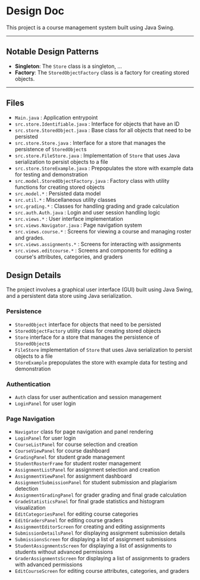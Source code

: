 # Design Doc

This project is a course management system built using Java Swing.

---

## Notable Design Patterns

- **Singleton**: The `Store` class is a singleton, ... <!--TODO -->
- **Factory**: The `StoredObjectFactory` class is a factory for creating stored objects.

---

## Files

- `Main.java` : Application entrypoint
- `src.store.Identifiable.java` : Interface for objects that have an ID
- `src.store.StoredObject.java` : Base class for all objects that need to be persisted
- `src.store.Store.java` : Interface for a store that manages the persistence of `StoredObject`s
- `src.store.FileStore.java` : Implementation of `Store` that uses Java serialization to persist objects to a file
- `src.store.StoreExample.java` : Prepopulates the store with example data for testing and demonstration
- `src.model.StoredObjectFactory.java` : Factory class with utility functions for creating stored objects
- `src.model.*` : Persisted data model
- `src.util.*` : Miscellaneous utility classes
- `src.grading.*` : Classes for handling grading and grade calculation
- `src.auth.Auth.java` : Login and user session handling logic
- `src.views.*` : User interface implementation
- `src.views.Navigator.java` : Page navigation system
- `src.views.course.*` : Screens for viewing a course and managing roster and grades.
- `src.views.assignments.*` : Screens for interacting with assignments
- `src.views.editcourse.*` : Screens and components for editing a course's attributes, categories, and graders

## Design Details
The project involves a graphical user interface (GUI) built using Java Swing, and a persistent data store using Java serialization.

### Persistence
- `StoredObject` interface for objects that need to be persisted
- `StoredObjectFactory` utility class for creating stored objects
- `Store` interface for a store that manages the persistence of `StoredObject`s
- `FileStore` implementation of `Store` that uses Java serialization to persist objects to a file
- `StoreExample` prepopulates the store with example data for testing and demonstration

### Authentication
- `Auth` class for user authentication and session management
- `LoginPanel` for user login

### Page Navigation
- `Navigator` class for page navigation and panel rendering
- `LoginPanel` for user login
- `CourseListPanel` for course selection and creation
- `CourseViewPanel` for course dashboard
- `GradingPanel` for student grade management
- `StudentRosterFrame` for student roster management
- `AssignmentListPanel` for assignment selection and creation
- `AssignmentViewPanel` for assignment dashboard
- `AssignmentSubmissionPanel` for student submission and plagiarism detection
- `AssignmentGradingPanel` for grader grading and final grade calculation
- `GradeStatisticsPanel` for final grade statistics and histogram visualization
- `EditCategoriesPanel` for editing course categories
- `EditGradersPanel` for editing course graders
- `AssignmentEditorScreen` for creating and editing assignments
- `SubmissionDetailsPanel` for displaying assignment submission details
- `SubmissionsScreen` for displaying a list of assignment submissions
- `StudentAssignmentsScreen` for displaying a list of assignments to students without advanced permissions
- `GraderAssignmentsScreen` for displaying a list of assignments to graders with advanced permissions
- `EditCourseScreen` for editing course attributes, categories, and graders
